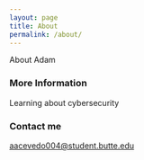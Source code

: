 ```yaml
---
layout: page
title: About
permalink: /about/
---
```


About Adam

### More Information

Learning about cybersecurity

### Contact me

[aacevedo004@student.butte.edu](mailto:aacevedo004@student.butte.edu)

